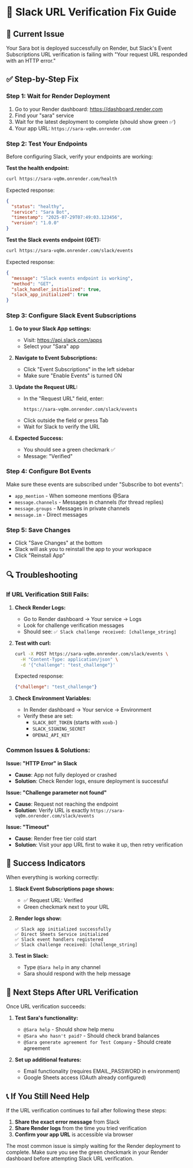 # 🔧 Slack URL Verification Fix Guide

## 🎯 **Current Issue**
Your Sara bot is deployed successfully on Render, but Slack's Event Subscriptions URL verification is failing with "Your request URL responded with an HTTP error."

## ✅ **Step-by-Step Fix**

### **Step 1: Wait for Render Deployment**
1. Go to your Render dashboard: https://dashboard.render.com
2. Find your "sara" service
3. Wait for the latest deployment to complete (should show green ✅)
4. Your app URL: `https://sara-vq0m.onrender.com`

### **Step 2: Test Your Endpoints**
Before configuring Slack, verify your endpoints are working:

**Test the health endpoint:**
```bash
curl https://sara-vq0m.onrender.com/health
```
Expected response:
```json
{
  "status": "healthy",
  "service": "Sara Bot",
  "timestamp": "2025-07-29T07:49:03.123456",
  "version": "1.0.0"
}
```

**Test the Slack events endpoint (GET):**
```bash
curl https://sara-vq0m.onrender.com/slack/events
```
Expected response:
```json
{
  "message": "Slack events endpoint is working",
  "method": "GET",
  "slack_handler_initialized": true,
  "slack_app_initialized": true
}
```

### **Step 3: Configure Slack Event Subscriptions**

1. **Go to your Slack App settings:**
   - Visit: https://api.slack.com/apps
   - Select your "Sara" app

2. **Navigate to Event Subscriptions:**
   - Click "Event Subscriptions" in the left sidebar
   - Make sure "Enable Events" is turned ON

3. **Update the Request URL:**
   - In the "Request URL" field, enter:
     ```
     https://sara-vq0m.onrender.com/slack/events
     ```
   - Click outside the field or press Tab
   - Wait for Slack to verify the URL

4. **Expected Success:**
   - You should see a green checkmark ✅
   - Message: "Verified"

### **Step 4: Configure Bot Events**
Make sure these events are subscribed under "Subscribe to bot events":
- `app_mention` - When someone mentions @Sara
- `message.channels` - Messages in channels (for thread replies)
- `message.groups` - Messages in private channels
- `message.im` - Direct messages

### **Step 5: Save Changes**
- Click "Save Changes" at the bottom
- Slack will ask you to reinstall the app to your workspace
- Click "Reinstall App"

## 🔍 **Troubleshooting**

### **If URL Verification Still Fails:**

1. **Check Render Logs:**
   - Go to Render dashboard → Your service → Logs
   - Look for challenge verification messages
   - Should see: `✅ Slack challenge received: [challenge_string]`

2. **Test with curl:**
   ```bash
   curl -X POST https://sara-vq0m.onrender.com/slack/events \
     -H "Content-Type: application/json" \
     -d '{"challenge": "test_challenge"}'
   ```
   Expected response:
   ```json
   {"challenge": "test_challenge"}
   ```

3. **Check Environment Variables:**
   - In Render dashboard → Your service → Environment
   - Verify these are set:
     - `SLACK_BOT_TOKEN` (starts with `xoxb-`)
     - `SLACK_SIGNING_SECRET`
     - `OPENAI_API_KEY`

### **Common Issues & Solutions:**

**Issue: "HTTP Error" in Slack**
- **Cause**: App not fully deployed or crashed
- **Solution**: Check Render logs, ensure deployment is successful

**Issue: "Challenge parameter not found"**
- **Cause**: Request not reaching the endpoint
- **Solution**: Verify URL is exactly `https://sara-vq0m.onrender.com/slack/events`

**Issue: "Timeout"**
- **Cause**: Render free tier cold start
- **Solution**: Visit your app URL first to wake it up, then retry verification

## 🎉 **Success Indicators**

When everything is working correctly:

1. **Slack Event Subscriptions page shows:**
   - ✅ Request URL: Verified
   - Green checkmark next to your URL

2. **Render logs show:**
   ```
   ✅ Slack app initialized successfully
   ✅ Direct Sheets Service initialized
   ✅ Slack event handlers registered
   ✅ Slack challenge received: [challenge_string]
   ```

3. **Test in Slack:**
   - Type `@Sara help` in any channel
   - Sara should respond with the help message

## 🚀 **Next Steps After URL Verification**

Once URL verification succeeds:

1. **Test Sara's functionality:**
   - `@Sara help` - Should show help menu
   - `@Sara who hasn't paid?` - Should check brand balances
   - `@Sara generate agreement for Test Company` - Should create agreement

2. **Set up additional features:**
   - Email functionality (requires EMAIL_PASSWORD in environment)
   - Google Sheets access (OAuth already configured)

## 📞 **If You Still Need Help**

If the URL verification continues to fail after following these steps:

1. **Share the exact error message** from Slack
2. **Share Render logs** from the time you tried verification
3. **Confirm your app URL** is accessible via browser

The most common issue is simply waiting for the Render deployment to complete. Make sure you see the green checkmark in your Render dashboard before attempting Slack URL verification.
